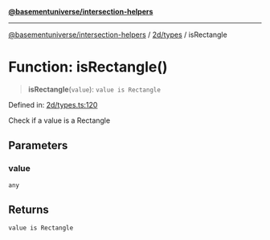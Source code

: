 [**@basementuniverse/intersection-helpers**](../../../README.md)

***

[@basementuniverse/intersection-helpers](../../../README.md) / [2d/types](../README.md) / isRectangle

# Function: isRectangle()

> **isRectangle**(`value`): `value is Rectangle`

Defined in: [2d/types.ts:120](https://github.com/basementuniverse/intersection-helpers/blob/39011b43f2fd5dca5c24f1c152bb983bef87ec23/src/2d/types.ts#L120)

Check if a value is a Rectangle

## Parameters

### value

`any`

## Returns

`value is Rectangle`
